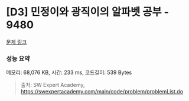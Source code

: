 # [D3] 민정이와 광직이의 알파벳 공부 - 9480 

[문제 링크](https://swexpertacademy.com/main/code/problem/problemDetail.do?contestProbId=AXAdrmW61ssDFAXq) 

### 성능 요약

메모리: 68,076 KB, 시간: 233 ms, 코드길이: 539 Bytes



> 출처: SW Expert Academy, https://swexpertacademy.com/main/code/problem/problemList.do